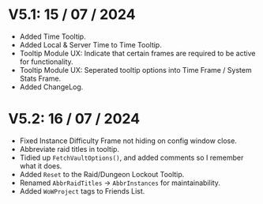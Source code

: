 # V5.1: 15 / 07 / 2024
- Added Time Tooltip.
- Added Local & Server Time to Time Tooltip.
- Tooltip Module UX: Indicate that certain frames are required to be active for functionality.
- Tooltip Module UX: Seperated tooltip options into Time Frame / System Stats Frame.
- Added ChangeLog.

# V5.2: 16 / 07 / 2024
- Fixed Instance Difficulty Frame not hiding on config window close.
- Abbreviate raid titles in tooltip.
- Tidied up `FetchVaultOptions()`, and added comments so I remember what it does.
- Added `Reset` to the Raid/Dungeon Lockout Tooltip.
- Renamed `AbbrRaidTitles` -> `AbbrInstances` for maintainability.
- Added `WoWProject` tags to Friends List.